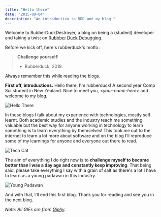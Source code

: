 ```yaml
---
title: "Hello there"
date: "2015-09-04"
description: "An introduction to RDD and my blog."
---
```


Welcome to RubberDuckDestroyer, a blog on being a (student) developer and taking a twist on [Rubbber Duck Debugging](https://en.wikipedia.org/wiki/Rubber_duck_debugging).

Before we kick off, here's rubberduck's motto :

> **Challenge yourself!**
>- Rubberduck, 2019.

Always remember this while reading the blogs.

**First off, introductions.** Hello there, I'm rubberduck! A second year Comp Sci student in New Zealand. Nice to meet you, <*your-name-here*> and welcome to my blog.

![Hello There](https://media.giphy.com/media/djRJNZqj508sE/giphy.gif)

In these blogs I talk about my experience with technologies, mostly self learnt. Both academic studies and the industry teach me something valuable but the best way for anyone working in technology to learn something is to learn everything by themselves! This took me out to the internet to learn a lot more about software and on the blog I'll reproduce some of my learnings for anyone and everyone out there to read.

![Tech Cat](https://media.giphy.com/media/JIX9t2j0ZTN9S/giphy.gif)

The aim of everything I do right now is to **challenge myself to become better than I was a day ago and constantly keep improving**. That being said, please take everything I say with a grain of salt as there's a lot I have to learn as a young padawan in this industry.

![Young Padawan](https://media.giphy.com/media/26DN48mfu3uWJ3J7y/giphy.gif)

And with that, I'll end this first blog. Thank you for reading and see you in the next blog.

*Note: All GIFs are from [Giphy](https://giphy.com).*